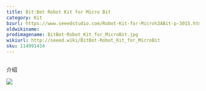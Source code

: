 ```yaml
---
title: Bit:Bot Robot Kit for Micro Bit
category: Kit
bzurl: https://www.seeedstudio.com/Robot-Kit-for-Micro%3ABit-p-3015.html
oldwikiname:
prodimagename: BitBot-Robot_Kit_for_MicroBit.jpg
wikiurl: http://seeed.wiki/BitBot-Robot_Kit_for_MicroBit
sku: 114991414
---
```

![]()

介绍

[![](https://github.com/SeeedDocument/wiki_chinese/raw/master/docs/images/click_to_buy.PNG)](https://item.taobao.com/item.htm?spm=a1z38n.10677092.0.0.6fe1e7d2SkbR2o&id=562940397428)

